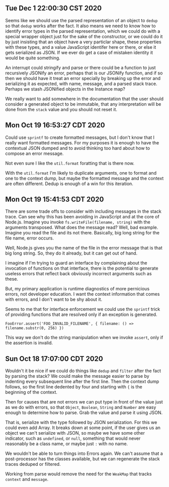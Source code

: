 ## Tue Dec  1 22:00:30 CST 2020

Seems like we should use the parsed representation of an object to `dedup` so
that `dedup` works after the fact. It also means we need to know how to identify
error types in the parsed representation, which we could do with a special
wrapper object just for the sake of the constructor, or we could do it by just
insisting that an object have a very particlar shape, these properties with
these types, and a value JavaScript identifer here or there, or else it gets
serialized as JSON. If we ever do get a case of mistaken identity it would be
quite something.

An interrupt could stringify and parse or there could be a function to just
recursively JSONify an error, perhaps that is our JSONify function, and if so
then we should have it treat an error specially by breaking up the error and
serializing it as expected, with name, message, and a parsed stack trace.
Perhaps we stash JSONified objects in the Instance map?

We really want to add somewhere in the documentation that the user should
consider a generated object to be immutable, that any interpretation will be
done from the `stack` value and you should not reset it.

## Mon Oct 19 16:53:27 CDT 2020

Could use `sprintf` to create formatted messages, but I don't know that I really
want formatted messages. For my purposes it is enough to have the contextual
JSON dumped and to avoid thinking too hard about how to compose an error
message.

Not even sure I like the `util.format` foratting that is there now.

With the `util.format` I'm likely to duplicate arguments, one to format and one
to the context dump, but maybe the formatted message and the context are often
different. Dedup is enough of a win for this iteration.

## Mon Oct 19 15:41:53 CDT 2020

There are some trade offs to consider with including messages in the stack
trace. Can see why this has been avoiding in JavaScript and at the core of
Node.js. Imagine you invoke `fs.writeFile(filename, string)` with the arguments
transposed. What does the message read? Well, bad example. Imagine you read the
file and its not there. Basically, big long string for the file name, error
occurs.

Well, Node.js gives you the name of the file in the error message that is that
big long string. So, they do it already, but it can get out of hand.

I imagine if I'm trying to guard an interface by complaining about the
invocation of functions on that interface, there is the potential to generate
useless errors that reflect back obviously incorrect arguments such as these.

But, my primary application is runtime diagnostics of more pernicious errors,
not developer education. I want the context information that comes with errors,
and I don't want to be shy about it.

Seems to me that for interface enforcement we could use the `sprintf` trick of
providing functions that are resolved only if an exception is generated.

```
FooError.assert('FOO_INVALID_FILENAME', { filename: () => filename.substr(0, 256) })
```

This way we don't do the string manipulation when we invoke `assert`, only if
the assertion is invalid.

## Sun Oct 18 17:07:00 CDT 2020

Wouldn't it be nice if we could do things like `dedup` and `filter` after the
fact by parsing the stack? We could make the message easier to parse by
indenting every subsequent line after the first line. Then the context dump
follows, so the first line dedented by four and starting with `{` is the
beginning of the context.

Then for causes that are not errors we can put type in front of the value just
as we do with errors, so that `Object`, `Boolean`, `String` and `Number` are
easy enough to determine how to parse. Grab the value and parse it using JSON.

That is, serialize with the type followed by JSON serialization. For this we
could even add Array. It breaks down at some point, if the user gives us an
object we can't serialize with JSON, so maybe we have some other indicator, such
as `undefined`, or `null`, something that would never reasonably be a class
name, or maybe just `:` with no name.

We wouldn't be able to turn things into Errors again. We can't assume that a
post-processor has the classes available, but we can regenerate the stack traces
deduped or filtered.

Working from parse would remove the need for the `WeakMap` that tracks `context`
and `message`.
